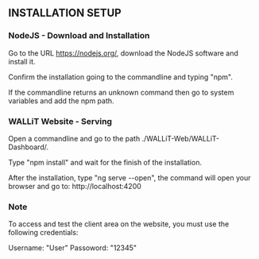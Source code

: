## INSTALLATION SETUP
### NodeJS - Download and Installation
Go to the URL https://nodejs.org/, download the NodeJS software and install it.

Confirm the installation going to the commandline and typing "npm".

If the commandline returns an unknown command then go to system variables and add the npm path.

### WALLiT Website - Serving
Open a commandline and go to the path ./WALLiT-Web/WALLiT-Dashboard/.

Type "npm install" and wait for the finish of the installation.

After the installation, type "ng serve --open", the command will open your browser and go to: http://localhost:4200

### Note
To access and test the client area on the website, you must use the following credentials:

Username: "User"
Passoword: "12345"
